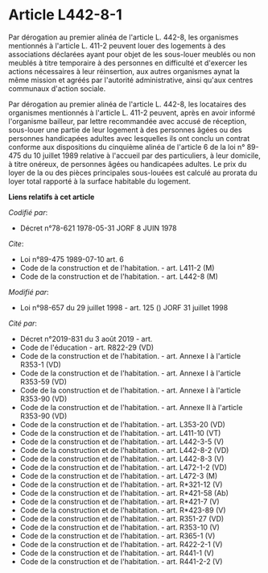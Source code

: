 # Article L442-8-1

Par dérogation au premier alinéa de l'article L. 442-8, les organismes mentionnés à l'article L. 411-2 peuvent louer des
logements à des associations déclarées ayant pour objet de les sous-louer meublés ou non meublés à titre temporaire à des
personnes en difficulté et d'exercer les actions nécessaires à leur réinsertion, aux autres organismes aynat la même mission
et agréés par l'autorité administrative, ainsi qu'aux centres communaux d'action sociale.

Par dérogation au premier alinéa de l'article L. 442-8, les locataires des organismes mentionnés à l'article L. 411-2
peuvent, après en avoir informé l'organisme bailleur, par lettre recommandée avec accusé de réception, sous-louer une partie
de leur logement à des personnes âgées ou des personnes handicapées adultes avec lesquelles ils ont conclu un contrat
conforme aux dispositions du cinquième alinéa de l'article 6 de la loi n° 89-475 du 10 juillet 1989 relative à l'accueil par
des particuliers, à leur domicile, à titre onéreux, de personnes âgées ou handicapées adultes. Le prix du loyer de la ou des
pièces principales sous-louées est calculé au prorata du loyer total rapporté à la surface habitable du logement.

**Liens relatifs à cet article**

_Codifié par_:

  - Décret n°78-621 1978-05-31 JORF 8 JUIN 1978

_Cite_:

  - Loi n°89-475 1989-07-10 art. 6
  - Code de la construction et de l'habitation. - art. L411-2 (M)
  - Code de la construction et de l'habitation. - art. L442-8 (M)

_Modifié par_:

  - Loi n°98-657 du 29 juillet 1998 - art. 125 () JORF 31 juillet 1998

_Cité par_:

  - Décret n°2019-831 du 3 août 2019 - art.
  - Code de l'éducation - art. R822-29 (VD)
  - Code de la construction et de l'habitation. - art. Annexe I à l'article R353-1 (VD)
  - Code de la construction et de l'habitation. - art. Annexe I à l'article R353-59 (VD)
  - Code de la construction et de l'habitation. - art. Annexe I à l'article R353-90 (VD)
  - Code de la construction et de l'habitation. - art. Annexe II à l'article R353-90 (VD)
  - Code de la construction et de l'habitation. - art. L353-20 (VD)
  - Code de la construction et de l'habitation. - art. L411-10 (VT)
  - Code de la construction et de l'habitation. - art. L442-3-5 (V)
  - Code de la construction et de l'habitation. - art. L442-8-2 (VD)
  - Code de la construction et de l'habitation. - art. L442-8-3 (V)
  - Code de la construction et de l'habitation. - art. L472-1-2 (VD)
  - Code de la construction et de l'habitation. - art. L472-3 (M)
  - Code de la construction et de l'habitation. - art. R*321-12 (V)
  - Code de la construction et de l'habitation. - art. R*421-58 (Ab)
  - Code de la construction et de l'habitation. - art. R*421-7 (V)
  - Code de la construction et de l'habitation. - art. R*423-89 (V)
  - Code de la construction et de l'habitation. - art. R351-27 (VD)
  - Code de la construction et de l'habitation. - art. R353-10 (V)
  - Code de la construction et de l'habitation. - art. R365-1 (V)
  - Code de la construction et de l'habitation. - art. R422-2-1 (V)
  - Code de la construction et de l'habitation. - art. R441-1 (V)
  - Code de la construction et de l'habitation. - art. R441-2-2 (V)
